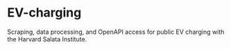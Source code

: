 # EV-charging
Scraping, data processing, and OpenAPI access for public EV charging with the Harvard Salata Institute. 
